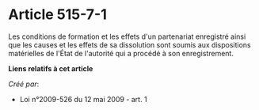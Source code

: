 # Article 515-7-1

Les conditions de formation et les effets d'un partenariat enregistré ainsi que les causes et les effets de sa dissolution
sont soumis aux dispositions matérielles de l'État de l'autorité qui a procédé à son enregistrement.

**Liens relatifs à cet article**

_Créé par_:

  - Loi n°2009-526 du 12 mai 2009 - art. 1
